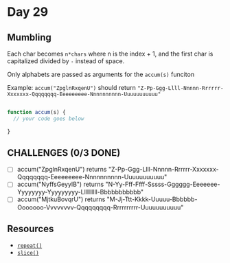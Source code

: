 # Day 29

## Mumbling

Each char becomes `n*chars` where n is the index + 1, and the first char is capitalized divided by `-` instead of space.

Only alphabets are passed as arguments for the `accum(s)` funciton

Example: `accum("ZpglnRxqenU")` should return `"Z-Pp-Ggg-Llll-Nnnnn-Rrrrrr-Xxxxxxx-Qqqqqqqq-Eeeeeeeee-Nnnnnnnnnn-Uuuuuuuuuuu"`


```javascript

function accum(s) {
  // your code goes below
 
}

```

## CHALLENGES (0/3 DONE)

- [ ] accum("ZpglnRxqenU") returns "Z-Pp-Ggg-Llll-Nnnnn-Rrrrrr-Xxxxxxx-Qqqqqqqq-Eeeeeeeee-Nnnnnnnnnn-Uuuuuuuuuuu"
- [ ] accum("NyffsGeyylB") returns "N-Yy-Fff-Ffff-Sssss-Gggggg-Eeeeeee-Yyyyyyyy-Yyyyyyyyy-Llllllllll-Bbbbbbbbbbb"
- [ ] accum("MjtkuBovqrU") returns "M-Jj-Ttt-Kkkk-Uuuuu-Bbbbbb-Ooooooo-Vvvvvvvv-Qqqqqqqqq-Rrrrrrrrrr-Uuuuuuuuuuu"

## Resources

- [`repeat()`](https://developer.mozilla.org/en-US/docs/Web/JavaScript/Reference/Global_Objects/String/repeat)
- [`slice()`](https://developer.mozilla.org/en-US/docs/Web/JavaScript/Reference/Global_Objects/String/slice)